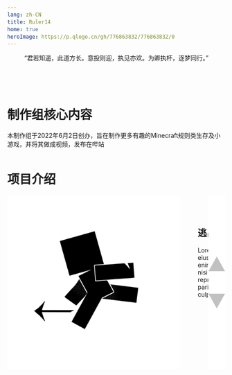 ```yaml
---
lang: zh-CN
title: Ruler14
home: true
heroImage: https://p.qlogo.cn/gh/776863832/776863832/0
---
```


<div style="text-align: center">
    <p>“君若知遥，此道方长。意投则迎，执见亦欢。为卿执杯，逐梦同行。”</p>
</div>

<div class="welcome" style="margin-top: 100px;margin-bottom: 50px;">
    <h1>
        制作组核心内容
    </h1>
    <p>
        本制作组于2022年6月2日创办，旨在制作更多有趣的Minecraft规则类生存及小游戏，并将其做成视频，发布在哔站
    </p>
</div>
<h1>项目介绍</h1>
<div class="project" style="overflow: hidden;position: relative;height: 400px;margin-top: 20px;">
    <div class="projectBox" style="width: 920px;position: relative;top: 0px;">
        <div class="projectCard" id="Card1">
            <img  src="./public/images/逃出生天logo.png">
            <div class="projectText">
                <h2>逃出生天</h2>
                <p>Lorem ipsum dolor sit amet, consectetur adipiscing elit, sed do eiusmod tempor incididunt ut labore et dolore magna aliqua. Ut enim ad minim veniam, quis nostrud exercitation ullamco laboris nisi ut aliquip ex ea commodo consequat. Duis aute irure dolor in reprehenderit in voluptate velit esse cillum dolore eu fugiat nulla pariatur. Excepteur sint occaecat cupidatat non proident, sunt in culpa qui officia deserunt mollit anim id est laborum.</p>
            </div>
        </div>
        <div class="projectCard" id="Card2">
            <img src="./public/images/一区块建筑比赛logo.png">
            <div class="projectText">
                <h2>接力赛跑</h2>
                <p>Lorem ipsum dolor sit amet, consectetur adipiscing elit, sed do eiusmod tempor incididunt ut labore et dolore magna aliqua. Ut enim ad minim veniam, quis nostrud exercitation ullamco laboris nisi ut aliquip ex ea commodo consequat. Duis aute irure dolor in reprehenderit in voluptate velit esse cillum dolore eu fugiat nulla pariatur. Excepteur sint occaecat cupidatat non proident, sunt in culpa qui officia deserunt mollit anim id est laborum.</p>
            </div>
        </div>
        <div class="projectCard" id="Card3">
            <img src="./public/images/一区块建筑比赛logo.png">
            <div class="projectText">
                <h2>一区块建筑比赛</h2>
                <p>Lorem ipsum dolor sit amet, consectetur adipiscing elit, sed do eiusmod tempor incididunt ut labore et dolore magna aliqua. Ut enim ad minim veniam, quis nostrud exercitation ullamco laboris nisi ut aliquip ex ea commodo consequat. Duis aute irure dolor in reprehenderit in voluptate velit esse cillum dolore eu fugiat nulla pariatur. Excepteur sint occaecat cupidatat non proident, sunt in culpa qui officia deserunt mollit anim id est laborum.</p>
            </div>
        </div>
        <div class="projectCard" id="Card4">
            <img src="./public/images/一区块建筑比赛logo.png">
            <div class="projectText">
                <h2>地堡生存</h2>
                <p>Lorem ipsum dolor sit amet, consectetur adipiscing elit, sed do eiusmod tempor incididunt ut labore et dolore magna aliqua. Ut enim ad minim veniam, quis nostrud exercitation ullamco laboris nisi ut aliquip ex ea commodo consequat. Duis aute irure dolor in reprehenderit in voluptate velit esse cillum dolore eu fugiat nulla pariatur. Excepteur sint occaecat cupidatat non proident, sunt in culpa qui officia deserunt mollit anim id est laborum.</p>
            </div>
        </div>
        <div class="projectCard" id="Card5">
            <img src="./public/images/一区块建筑比赛logo.png">
            <div class="projectText">
                <h2>后室level1.1</h2>
                <p>Lorem ipsum dolor sit amet, consectetur adipiscing elit, sed do eiusmod tempor incididunt ut labore et dolore magna aliqua. Ut enim ad minim veniam, quis nostrud exercitation ullamco laboris nisi ut aliquip ex ea commodo consequat. Duis aute irure dolor in reprehenderit in voluptate velit esse cillum dolore eu fugiat nulla pariatur. Excepteur sint occaecat cupidatat non proident, sunt in culpa qui officia deserunt mollit anim id est laborum.</p>
            </div>
        </div>
        <div class="projectCard" id="Card6">
            <img src="./public/images/神明赐福logo.png">
            <div class="projectText">
                <h2>神明赐福</h2>
                <p>Lorem ipsum dolor sit amet, consectetur adipiscing elit, sed do eiusmod tempor incididunt ut labore et dolore magna aliqua. Ut enim ad minim veniam, quis nostrud exercitation ullamco laboris nisi ut aliquip ex ea commodo consequat. Duis aute irure dolor in reprehenderit in voluptate velit esse cillum dolore eu fugiat nulla pariatur. Excepteur sint occaecat cupidatat non proident, sunt in culpa qui officia deserunt mollit anim id est laborum.</p>
            </div>
        </div>
    </div>
    <a onclick="" class="change" id="back"><img src="./public/icon/back.png"></a>
    <a onclick="" class="change" id="next"><img src="./public/icon/next.png"></a>
</div>

<style>
    .projectCard{
        display: flex;
        width: 100%;
        height: 100%;
    }
    .projectCard img{
        background-color: rgba(0, 0, 0, 0.226);
        width: 400px;
        height: 400px;
        flex-shrink: 0;
    }
    .projectText{
        height: 320px;
        width: 440px;
        padding: 40px;
    }
    #Card1{
        left: 50%;
    }
    .change{
        height: 200px;
        width: 40px;
        position:absolute;
        right: 0;
        z-index: 3;
    }
    .change img{
        width: 100%;
        height: 100%;
    }
    #back{
        bottom: 200px;
    }
    #next{
        bottom: 0;
    }
</style>